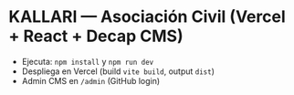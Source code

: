 # KALLARI — Asociación Civil (Vercel + React + Decap CMS)

- Ejecuta: `npm install` y `npm run dev`
- Despliega en Vercel (build `vite build`, output `dist`)
- Admin CMS en `/admin` (GitHub login)
